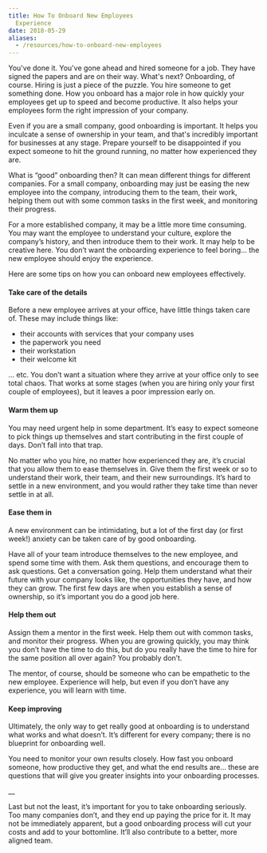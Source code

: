 ```yaml
---
title: How To Onboard New Employees
  Experience
date: 2018-05-29
aliases:
  - /resources/how-to-onboard-new-employees
---
```

You've done it. You've gone ahead and hired someone for a job. They have signed the papers and are on their way.
  What's next?
Onboarding, of course. Hiring is just a piece of the puzzle. You hire someone to get something done. How you onboard has a major role in how quickly your employees get up to speed and become productive. It also helps your employees form the right impression of your company.

Even if you are a small company, good onboarding is important. It helps you inculcate a sense of ownership in your team, and that's incredibly important for businesses at any stage. Prepare yourself to be disappointed if you expect someone to hit the ground running, no matter how experienced they are.

What is “good” onboarding then? It can mean different things for different companies. For a small company, onboarding may just be easing the new employee into the company, introducing them to the team, their work, helping them out with some common tasks in the first week, and monitoring their progress.

For a more established company, it may be a little more time consuming. You may want the employee to understand your culture, explore the company’s history, and then introduce them to their work. It may help to be creative here. You don’t want the onboarding experience to feel boring… the new employee should enjoy the experience.

Here are some tips on how you can onboard new employees effectively.

#### Take care of the details

Before a new employee arrives at your office, have little things taken care of. These may include things like:

- their accounts with services that your company uses
- the paperwork you need
- their workstation
- their welcome kit

… etc. You don’t want a situation where they arrive at your office only to see total chaos. That works at some stages (when you are hiring only your first couple of employees), but it leaves a poor impression early on.

#### Warm them up

You may need urgent help in some department. It’s easy to expect someone to pick things up themselves and start contributing in the first couple of days. Don’t fall into that trap.

No matter who you hire, no matter how experienced they are, it’s crucial that you allow them to ease themselves in. Give them the first week or so to understand their work, their team, and their new surroundings. It’s hard to settle in a new environment, and you would rather they take time than never settle in at all.

#### Ease them in

A new environment can be intimidating, but a lot of the first day (or first week!) anxiety can be taken care of by good onboarding.

Have all of your team introduce themselves to the new employee, and spend some time with them. Ask them questions, and encourage them to ask questions. Get a conversation going. Help them understand what their future with your company looks like, the opportunities they have, and how they can grow. The first few days are when you establish a sense of ownership, so it’s important you do a good job here.

#### Help them out

Assign them a mentor in the first week. Help them out with common tasks, and monitor their progress. When you are growing quickly, you may think you don’t have the time to do this, but do you really have the time to hire for the same position all over again? You probably don’t.

The mentor, of course, should be someone who can be empathetic to the new employee. Experience will help, but even if you don’t have any experience, you will learn with time.

#### Keep improving

Ultimately, the only way to get really good at onboarding is to understand what works and what doesn’t. It’s different for every company; there is no blueprint for onboarding well.

You need to monitor your own results closely. How fast you onboard someone, how productive they get, and what the end results are… these are questions that will give you greater insights into your onboarding processes.

\_\_

Last but not the least, it’s important for you to take onboarding seriously. Too many companies don’t, and they end up paying the price for it. It may not be immediately apparent, but a good onboarding process will cut your costs and add to your bottomline. It’ll also contribute to a better, more aligned team.
